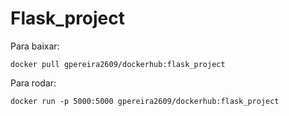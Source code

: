 # Flask_project

<!--  --> Para baixar: 
```docker 
docker pull gpereira2609/dockerhub:flask_project
```

<!--  --> Para rodar:
```docker
docker run -p 5000:5000 gpereira2609/dockerhub:flask_project
```
